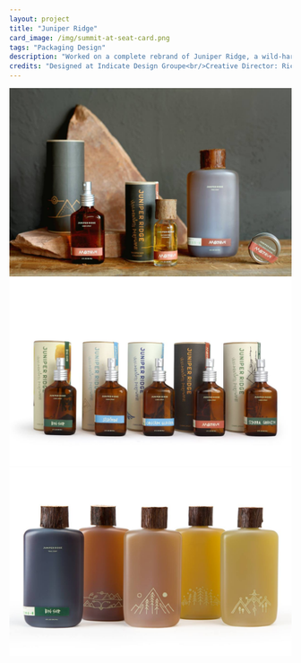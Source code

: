 ```yaml
---
layout: project
title: "Juniper Ridge"
card_image: /img/summit-at-seat-card.png
tags: "Packaging Design"
description: "Worked on a complete rebrand of Juniper Ridge, a wild-harvested fragrance company, to visually unify their identity. Redesigned packaging for their complete line including Trail Soap, Backpacker's Cologne, Cabin Spray, Campfire Incense and Smudge's."
credits: "Designed at Indicate Design Groupe<br/>Creative Director: Rich Hansen<br/>Photos: Juniper Ridge"
---
```


<img src="../assets/project_images/juniper_ridge/jr_line_mojave.jpeg" />
<img src="../assets/project_images/juniper_ridge/jr_cs_fronts.jpeg" />
<img src="../assets/project_images/juniper_ridge/jr_soap_backs.jpeg" />

